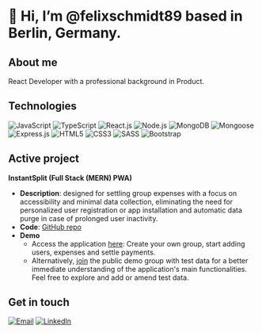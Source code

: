 # 👋 Hi, I’m @felixschmidt89 based in Berlin, Germany.

## About me
React Developer with a professional background in Product.

## Technologies
![JavaScript](https://img.shields.io/badge/JavaScript-F7DF1E?style=for-the-badge&logo=javascript&logoColor=black)
![TypeScript](https://img.shields.io/badge/TypeScript-3178C6?style=for-the-badge&logo=typescript&logoColor=white)
![React.js](https://img.shields.io/badge/React.js-61DAFB?style=for-the-badge&logo=react&logoColor=black)
![Node.js](https://img.shields.io/badge/Node.js-339933?style=for-the-badge&logo=node.js&logoColor=white)
![MongoDB](https://img.shields.io/badge/MongoDB-47A248?style=for-the-badge&logo=mongodb&logoColor=white)
![Mongoose](https://img.shields.io/badge/Mongoose-47A248?style=for-the-badge&logo=mongoose&logoColor=white)
![Express.js](https://img.shields.io/badge/Express.js-000000?style=for-the-badge&logo=express&logoColor=white)
![HTML5](https://img.shields.io/badge/HTML5-E34F26?style=for-the-badge&logo=html5&logoColor=white)
![CSS3](https://img.shields.io/badge/CSS3-1572B6?style=for-the-badge&logo=css3&logoColor=white)
![SASS](https://img.shields.io/badge/SASS-CC6699?style=for-the-badge&logo=sass&logoColor=white)
![Bootstrap](https://img.shields.io/badge/Bootstrap-563D7C?style=for-the-badge&logo=bootstrap&logoColor=white)

## Active project  
**InstantSplit (Full Stack (MERN) PWA)**
- **Description**: designed for settling group expenses with a focus on accessibility and minimal data collection, eliminating the need for personalized user registration or app installation and automatic data purge in case of prolonged user inactivity.
- **Code**: [GitHub repo](https://github.com/felixschmidt89/InstantSpilt)
- **Demo**
  - Access the application [here](https://www.instantsplit.de/): Create your own group, start adding users, expenses and settle payments.
  - Alternatively, [join](https://instantsplit.de/join-en-instantsplit-group/Italy%20Trip%20GitHub%20Demo/UO99CWXD) the public demo group with test data for a better immediate understanding of the application's main functionalities. Feel free to explore and add or amend test data.

## Get in touch
[![Email](https://img.shields.io/badge/Email-%23D14836.svg?style=for-the-badge&logo=email&logoColor=white)](mailto:felix.schmidt@protonmail.com)
[![LinkedIn](https://img.shields.io/badge/linkedin-%230077B5.svg?&style=for-the-badge&logo=linkedin&logoColor=white)](https://www.linkedin.com/in/felixschmidt89/)
